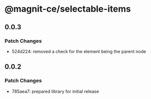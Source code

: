 # @magnit-ce/selectable-items

## 0.0.3

### Patch Changes

- 524d224: removed a check for the element being the parent node

## 0.0.2

### Patch Changes

- 785aea7: prepared library for initial release
